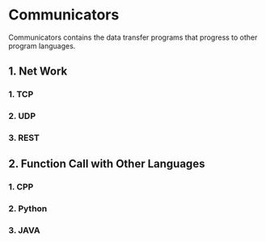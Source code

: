 # Communicators
Communicators contains the data transfer programs that progress to other program languages.

## 1. Net Work
### 1. TCP
### 2. UDP
### 3. REST
## 2. Function Call with Other Languages
### 1. CPP
### 2. Python
### 3. JAVA
